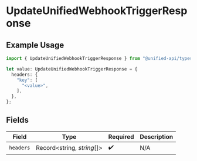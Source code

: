 # UpdateUnifiedWebhookTriggerResponse

## Example Usage

```typescript
import { UpdateUnifiedWebhookTriggerResponse } from "@unified-api/typescript-sdk/sdk/models/operations";

let value: UpdateUnifiedWebhookTriggerResponse = {
  headers: {
    "key": [
      "<value>",
    ],
  },
};
```

## Fields

| Field                      | Type                       | Required                   | Description                |
| -------------------------- | -------------------------- | -------------------------- | -------------------------- |
| `headers`                  | Record<string, *string*[]> | :heavy_check_mark:         | N/A                        |